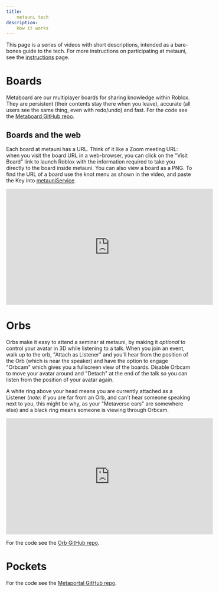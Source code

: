 ```yaml
---
title:
    metauni tech
description:
    How it works
---
```


This page is a series of videos with short descriptions, intended as a bare-bones guide to the tech. For more instructions on participating at metauni, see the [instructions](https://metauni.org/posts/instructions/instructions) page.

# Boards

Metaboard are our multiplayer boards for sharing knowledge within Roblox. They are persistent (their contents stay there when you leave), accurate (all users see the same thing, even with redo/undo) and fast. For the code see the [Metaboard GitHub repo](https://github.com/metauni/metaboard).

## Boards and the web

Each board at metauni has a URL. Think of it like a Zoom meeting URL: when you visit the board URL in a web-browser, you can click on the "Visit Board" link to launch Roblox with the information required to take you directly to the board inside metauni. You can also view a board as a PNG. To find the URL of a board use the knot menu as shown in the video, and paste the Key into [metauniService](http://service.metauni.org).

<p align="center">
<iframe width="560" height="315" src="https://www.youtube.com/embed/wrNxdVPv2Ms" title="YouTube video player" frameborder="0" allow="accelerometer; autoplay; clipboard-write; encrypted-media; gyroscope; picture-in-picture" allowfullscreen></iframe>
</p>

# Orbs

Orbs make it easy to attend a seminar at metauni, by making it *optional* to control your avatar in 3D while listening to a talk. When you join an event, walk up to the orb, "Attach as Listener" and you'll hear from the position of the Orb (which is near the speaker) and have the option to engage "Orbcam" which gives you a fullscreen view of the boards. Disable Orbcam to move your avatar around and "Detach" at the end of the talk so you can listen from the position of your avatar again.

A white ring above your head means you are currently attached as a Listener (*note*: if you are far from an Orb, and can't hear someone speaking next to you, this might be why, as your "Metaverse ears" are somewhere else) and a black ring means someone is viewing through Orbcam.

<p align="center">
<iframe width="560" height="315" src="https://www.youtube.com/embed/u9kDwbWJGgw" title="YouTube video player" frameborder="0" allow="accelerometer; autoplay; clipboard-write; encrypted-media; gyroscope; picture-in-picture" allowfullscreen></iframe>
</p>

For the code see the [Orb GitHub repo](https://github.com/metauni/orb).

# Pockets

For the code see the [Metaportal GitHub repo](https://github.com/metauni/metaportal).
